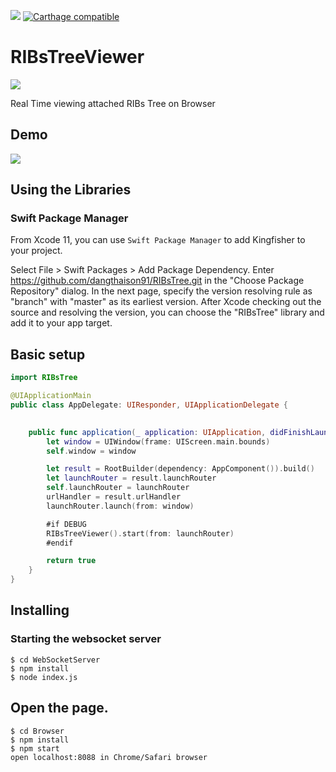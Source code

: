 ![](https://img.shields.io/github/license/srea/RIBsTreeViewerClient.svg) 
[![Carthage compatible](https://img.shields.io/badge/Carthage-compatible-4BC51D.svg?style=flat)](https://github.com/Carthage/Carthage)
# RIBsTreeViewer

![](./docs/logo.png)  

Real Time viewing attached RIBs Tree on Browser

## Demo

![](./docs/demo.gif)  

## Using the Libraries

### Swift Package Manager
From Xcode 11, you can use `Swift Package Manager` to add Kingfisher to your project.

Select File > Swift Packages > Add Package Dependency. Enter https://github.com/dangthaison91/RIBsTree.git in the "Choose Package Repository" dialog.
In the next page, specify the version resolving rule as "branch" with "master" as its earliest version.
After Xcode checking out the source and resolving the version, you can choose the "RIBsTree" library and add it to your app target.


## Basic setup

```swift
import RIBsTree

@UIApplicationMain
public class AppDelegate: UIResponder, UIApplicationDelegate {

    
    public func application(_ application: UIApplication, didFinishLaunchingWithOptions launchOptions: [UIApplicationLaunchOptionsKey: Any]?) -> Bool {
        let window = UIWindow(frame: UIScreen.main.bounds)
        self.window = window

        let result = RootBuilder(dependency: AppComponent()).build()
        let launchRouter = result.launchRouter
        self.launchRouter = launchRouter
        urlHandler = result.urlHandler
        launchRouter.launch(from: window)

        #if DEBUG
        RIBsTreeViewer().start(from: launchRouter)
        #endif

        return true
    }
}
```

## Installing 

### Starting the websocket server

```shell
$ cd WebSocketServer
$ npm install
$ node index.js
```

## Open the page.

```shell
$ cd Browser
$ npm install
$ npm start
open localhost:8088 in Chrome/Safari browser
```